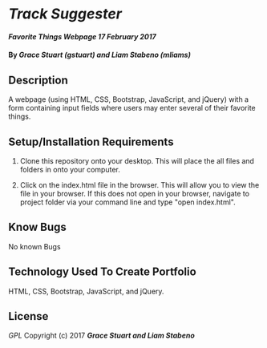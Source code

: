 # _Track Suggester_

#### _Favorite Things Webpage 17 February 2017_

#### By _**Grace Stuart (gstuart) and Liam Stabeno (mliams)**_

## Description
A webpage (using HTML, CSS, Bootstrap, JavaScript, and jQuery) with a form containing input fields where users may enter several of their favorite things.

## Setup/Installation Requirements
1. Clone this repository onto your desktop. This will place the all files and folders in onto your computer.

2. Click on the index.html file in the browser. This will allow you to view the file in your browser. If this does not open in your browser, navigate to project folder via your command line and type "open index.html".

## Know Bugs
No known Bugs

## Technology Used To Create Portfolio
HTML, CSS, Bootstrap, JavaScript, and jQuery.

## License
*GPL*
Copyright (c) 2017 **_Grace Stuart and Liam Stabeno_**
